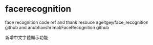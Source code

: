 # facerecognition
face recognition code
ref and thank resouce ageitgey/face_recognition github  and anubhavshrimal/FaceRecognition github 

新增中文字體顯示功能
